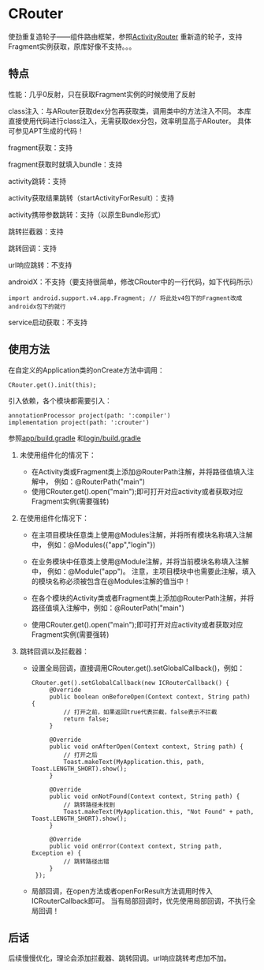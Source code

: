 # CRouter

使劲重复造轮子——组件路由框架，参照[ActivityRouter](https://github.com/mzule/ActivityRouter)
重新造的轮子，支持Fragment实例获取，原库好像不支持。。。

## 特点

性能：几乎0反射，只在获取Fragment实例的时候使用了反射

class注入：与ARouter获取dex分包再获取类，调用类中的方法注入不同。
本库直接使用代码进行class注入，无需获取dex分包，效率明显高于ARouter。
具体可参见APT生成的代码！

fragment获取：支持

fragment获取时就填入bundle：支持

activity跳转：支持

activity获取结果跳转（startActivityForResult）：支持

activity携带参数跳转：支持（以原生Bundle形式）

跳转拦截器：支持

跳转回调：支持

url响应跳转：不支持

androidX：不支持（要支持很简单，修改CRouter中的一行代码，如下代码所示） 
```
import android.support.v4.app.Fragment; // 将此处v4包下的Fragment改成androidx包下的就行
```

service启动获取：不支持

## 使用方法

在自定义的Application类的onCreate方法中调用： 

```
CRouter.get().init(this);
```

引入依赖，各个模块都需要引入： 
```
annotationProcessor project(path: ':compiler')
implementation project(path: ':crouter')
```
参照[app/build.gradle](./app/build.gradle)
和[login/build.gradle](./login/build.gradle)

1. 未使用组件化的情况下：

   -  在Activity类或Fragment类上添加@RouterPath注解，并将路径值填入注解中，
      例如：@RouterPath("main")
   -  使用CRouter.get().open("main");即可打开对应activity或者获取对应Fragment实例(需要强转)
   
2. 在使用组件化情况下：

   -  在主项目模块任意类上使用@Modules注解，并将所有模块名称填入注解中，
      例如：@Modules({"app","login"})
   
   - 在业务模块中任意类上使用@Module注解，并将当前模块名称填入注解中，
     例如：@Module("app")。
     注意，主项目模块中也需要此注解，填入的模块名称必须被包含在@Modules注解的值当中！
     
   - 在各个模块的Activity类或者Fragment类上添加@RouterPath注解，并将路径值填入注解中，例如：@RouterPath("main")
   
   -  使用CRouter.get().open("main");即可打开对应activity或者获取对应Fragment实例(需要强转)
   
3. 跳转回调以及拦截器：

   - 设置全局回调，直接调用CRouter.get().setGlobalCallback()，例如： 
       ```
       CRouter.get().setGlobalCallback(new ICRouterCallback() {
            @Override
            public boolean onBeforeOpen(Context context, String path) { 
                // 打开之前，如果返回true代表拦截，false表示不拦截
                return false;
            }

            @Override
            public void onAfterOpen(Context context, String path) {
                // 打开之后
                Toast.makeText(MyApplication.this, path, Toast.LENGTH_SHORT).show();
            }

            @Override
            public void onNotFound(Context context, String path) {
                // 跳转路径未找到
                Toast.makeText(MyApplication.this, "Not Found" + path, Toast.LENGTH_SHORT).show();
            }

            @Override
            public void onError(Context context, String path, Exception e) {
                // 跳转路径出错
            }
        });
       ```

   - 局部回调，在open方法或者openForResult方法调用时传入ICRouterCallback即可。
   当有局部回调时，优先使用局部回调，不执行全局回调！
   
## 后话

后续慢慢优化，理论会添加拦截器、跳转回调。url响应跳转考虑加不加。